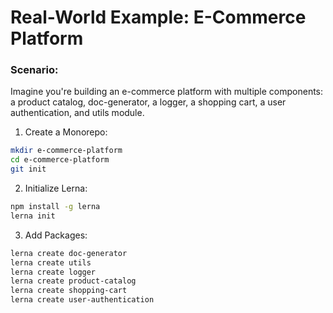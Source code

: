 
# Real-World Example: E-Commerce Platform

### Scenario:

Imagine you're building an e-commerce platform with multiple components: a product catalog, doc-generator, a logger, a shopping cart, a user authentication, and utils module.

1. Create a Monorepo:
```bash
mkdir e-commerce-platform
cd e-commerce-platform
git init
```
2. Initialize Lerna:
```bash
npm install -g lerna
lerna init
```
3. Add Packages:
```bash
lerna create doc-generator
lerna create utils
lerna create logger
lerna create product-catalog
lerna create shopping-cart
lerna create user-authentication
```
